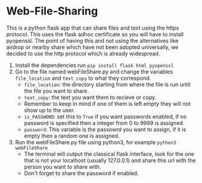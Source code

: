 # Web-File-Sharing
This is a python flask app that can share files and text using the https protocol. This uses the flask adhoc certificate so you will have to install pyopenssl. The point of having this and not using the alternatives like airdrop or nearby share which have not been adopted universally, we decided to use the http protocol which is already widespread. 

1. Install the dependencies
   run `pip install flask html pyopenssl`
2. Go to the file named webFileShare.py and change the variables `file_location` and `text_copy` to what they correspond.
   * `file_location`: the directory starting from where the file is run until the file you want to share.
   * `text_copy`: the text you want them to recieve or copy.
   * Remember to keep in mind if one of them is left empty they will not show up to the user.
   * `is_PASSWORD`: set this to `True` if you want passwords enabled, if no password is specified then a integer from 0 to 9999 is assigned.
   * `password`: This variable is the passowrd you want to assign, if it is empty then a random one is assigned.
3. Run the webFileShare.py file using python3, for example `python3 webFileShare`
   * The terminal will output the classical flask interface, look for the one that is not your localhost (usually 127.0.0.1) and share this url with the person you want to share with.
   * Don't forget to share the password if enabled.

